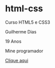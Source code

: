 # html-css
 Curso HTML5 e CSS3 

 Guilherme Dias

 19 Anos

 Mine programador

 <a href="#">Clique aqui</a>